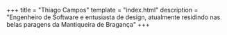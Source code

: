 +++
title = "Thiago Campos"
template = "index.html"
description = "Engenheiro de Software e entusiasta de design, atualmente residindo nas belas paragens da Mantiqueira de Bragança"
+++
